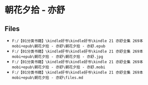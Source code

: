 # 朝花夕拾 - 亦舒

## Files

- `F:/【01分类书籍】\kindle好书\kindle好书\kindle 21 亦舒全集 269本 mobi+epub\朝花夕拾 - 亦舒\朝花夕拾 - 亦舒.epub`
- `F:/【01分类书籍】\kindle好书\kindle好书\kindle 21 亦舒全集 269本 mobi+epub\朝花夕拾 - 亦舒\朝花夕拾 - 亦舒.jpg`
- `F:/【01分类书籍】\kindle好书\kindle好书\kindle 21 亦舒全集 269本 mobi+epub\朝花夕拾 - 亦舒\朝花夕拾 - 亦舒.mobi`
- `F:/【01分类书籍】\kindle好书\kindle好书\kindle 21 亦舒全集 269本 mobi+epub\朝花夕拾 - 亦舒\files.md`
